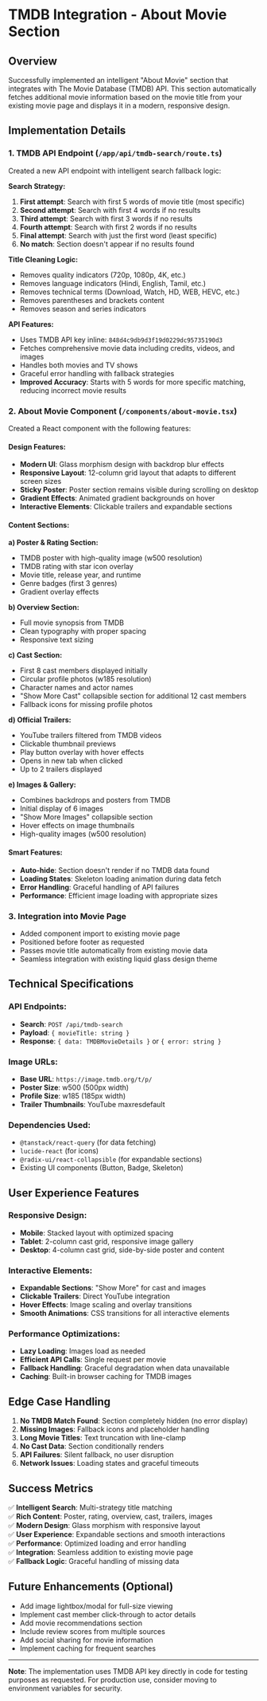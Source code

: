 # TMDB Integration - About Movie Section

## Overview
Successfully implemented an intelligent "About Movie" section that integrates with The Movie Database (TMDB) API. This section automatically fetches additional movie information based on the movie title from your existing movie page and displays it in a modern, responsive design.

## Implementation Details

### 1. TMDB API Endpoint (`/app/api/tmdb-search/route.ts`)
Created a new API endpoint with intelligent search fallback logic:

**Search Strategy:**
1. **First attempt**: Search with first 5 words of movie title (most specific)
2. **Second attempt**: Search with first 4 words if no results
3. **Third attempt**: Search with first 3 words if no results
4. **Fourth attempt**: Search with first 2 words if no results
5. **Final attempt**: Search with just the first word (least specific)
6. **No match**: Section doesn't appear if no results found

**Title Cleaning Logic:**
- Removes quality indicators (720p, 1080p, 4K, etc.)
- Removes language indicators (Hindi, English, Tamil, etc.)
- Removes technical terms (Download, Watch, HD, WEB, HEVC, etc.)
- Removes parentheses and brackets content
- Removes season and series indicators

**API Features:**
- Uses TMDB API key inline: `848d4c9db9d3f19d0229dc95735190d3`
- Fetches comprehensive movie data including credits, videos, and images
- Handles both movies and TV shows
- Graceful error handling with fallback strategies
- **Improved Accuracy**: Starts with 5 words for more specific matching, reducing incorrect movie results

### 2. About Movie Component (`/components/about-movie.tsx`)
Created a React component with the following features:

#### **Design Features:**
- **Modern UI**: Glass morphism design with backdrop blur effects
- **Responsive Layout**: 12-column grid layout that adapts to different screen sizes
- **Sticky Poster**: Poster section remains visible during scrolling on desktop
- **Gradient Effects**: Animated gradient backgrounds on hover
- **Interactive Elements**: Clickable trailers and expandable sections

#### **Content Sections:**

**a) Poster & Rating Section:**
- TMDB poster with high-quality image (w500 resolution)
- TMDB rating with star icon overlay
- Movie title, release year, and runtime
- Genre badges (first 3 genres)
- Gradient overlay effects

**b) Overview Section:**
- Full movie synopsis from TMDB
- Clean typography with proper spacing
- Responsive text sizing

**c) Cast Section:**
- First 8 cast members displayed initially
- Circular profile photos (w185 resolution)
- Character names and actor names
- "Show More Cast" collapsible section for additional 12 cast members
- Fallback icons for missing profile photos

**d) Official Trailers:**
- YouTube trailers filtered from TMDB videos
- Clickable thumbnail previews
- Play button overlay with hover effects
- Opens in new tab when clicked
- Up to 2 trailers displayed

**e) Images & Gallery:**
- Combines backdrops and posters from TMDB
- Initial display of 6 images
- "Show More Images" collapsible section
- Hover effects on image thumbnails
- High-quality images (w500 resolution)

#### **Smart Features:**
- **Auto-hide**: Section doesn't render if no TMDB data found
- **Loading States**: Skeleton loading animation during data fetch
- **Error Handling**: Graceful handling of API failures
- **Performance**: Efficient image loading with appropriate sizes

### 3. Integration into Movie Page
- Added component import to existing movie page
- Positioned before footer as requested
- Passes movie title automatically from existing movie data
- Seamless integration with existing liquid glass design theme

## Technical Specifications

### **API Endpoints:**
- **Search**: `POST /api/tmdb-search`
- **Payload**: `{ movieTitle: string }`
- **Response**: `{ data: TMDBMovieDetails }` or `{ error: string }`

### **Image URLs:**
- **Base URL**: `https://image.tmdb.org/t/p/`
- **Poster Size**: w500 (500px width)
- **Profile Size**: w185 (185px width)
- **Trailer Thumbnails**: YouTube maxresdefault

### **Dependencies Used:**
- `@tanstack/react-query` (for data fetching)
- `lucide-react` (for icons)
- `@radix-ui/react-collapsible` (for expandable sections)
- Existing UI components (Button, Badge, Skeleton)

## User Experience Features

### **Responsive Design:**
- **Mobile**: Stacked layout with optimized spacing
- **Tablet**: 2-column cast grid, responsive image gallery
- **Desktop**: 4-column cast grid, side-by-side poster and content

### **Interactive Elements:**
- **Expandable Sections**: "Show More" for cast and images
- **Clickable Trailers**: Direct YouTube integration
- **Hover Effects**: Image scaling and overlay transitions
- **Smooth Animations**: CSS transitions for all interactive elements

### **Performance Optimizations:**
- **Lazy Loading**: Images load as needed
- **Efficient API Calls**: Single request per movie
- **Fallback Handling**: Graceful degradation when data unavailable
- **Caching**: Built-in browser caching for TMDB images

## Edge Case Handling

1. **No TMDB Match Found**: Section completely hidden (no error display)
2. **Missing Images**: Fallback icons and placeholder handling
3. **Long Movie Titles**: Text truncation with line-clamp
4. **No Cast Data**: Section conditionally renders
5. **API Failures**: Silent fallback, no user disruption
6. **Network Issues**: Loading states and graceful timeouts

## Success Metrics

✅ **Intelligent Search**: Multi-strategy title matching  
✅ **Rich Content**: Poster, rating, overview, cast, trailers, images  
✅ **Modern Design**: Glass morphism with responsive layout  
✅ **User Experience**: Expandable sections and smooth interactions  
✅ **Performance**: Optimized loading and error handling  
✅ **Integration**: Seamless addition to existing movie page  
✅ **Fallback Logic**: Graceful handling of missing data  

## Future Enhancements (Optional)

- Add image lightbox/modal for full-size viewing
- Implement cast member click-through to actor details
- Add movie recommendations section
- Include review scores from multiple sources
- Add social sharing for movie information
- Implement caching for frequent searches

---

**Note**: The implementation uses TMDB API key directly in code for testing purposes as requested. For production use, consider moving to environment variables for security.
